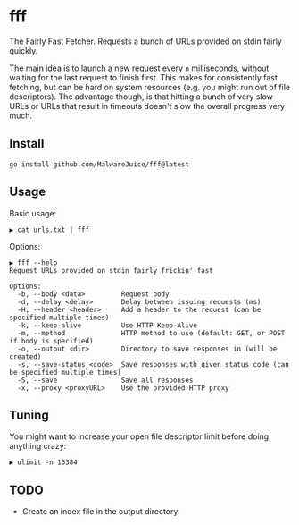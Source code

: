 # fff

The Fairly Fast Fetcher. Requests a bunch of URLs provided on stdin fairly quickly.

The main idea is to launch a new request every `n` milliseconds, without waiting
for the last request to finish first. This makes for consistently fast fetching,
but can be hard on system resources (e.g. you might run out of file descriptors).
The advantage though, is that hitting a bunch of very slow URLs or URLs that
result in timeouts doesn't slow the overall progress very much.

## Install

```
go install github.com/MalwareJuice/fff@latest
```

## Usage

Basic usage:
```
▶ cat urls.txt | fff
```

Options:

```
▶ fff --help
Request URLs provided on stdin fairly frickin' fast

Options:
  -b, --body <data>         Request body
  -d, --delay <delay>       Delay between issuing requests (ms)
  -H, --header <header>     Add a header to the request (can be specified multiple times)
  -k, --keep-alive          Use HTTP Keep-Alive
  -m, --method              HTTP method to use (default: GET, or POST if body is specified)
  -o, --output <dir>        Directory to save responses in (will be created)
  -s, --save-status <code>  Save responses with given status code (can be specified multiple times)
  -S, --save                Save all responses
  -x, --proxy <proxyURL>    Use the provided HTTP proxy
```

## Tuning
You might want to increase your open file descriptor limit before doing anything crazy:

```
▶ ulimit -n 16384
```

## TODO

* Create an index file in the output directory

